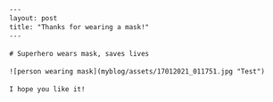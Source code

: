 
        ---
        layout: post
        title: "Thanks for wearing a mask!"
        ---

        # Superhero wears mask, saves lives

        ![person wearing mask](myblog/assets/17012021_011751.jpg "Test")

        I hope you like it!
        